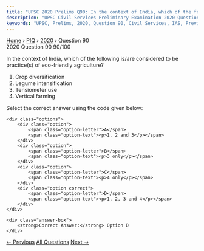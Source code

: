 ```yaml
---
title: "UPSC 2020 Prelims Q90: In the context of India, which of the following is/are consi..."
description: "UPSC Civil Services Preliminary Examination 2020 Question 90 with options and answer"
keywords: "UPSC, Prelims, 2020, Question 90, Civil Services, IAS, Previous Year Questions"
---
```


<nav class="breadcrumb">
    <a href="../../">Home</a>
    <span>›</span>
    <a href="../">PIQ</a>
    <span>›</span>
    <a href="./">2020</a>
    <span>›</span>
    <span>Question 90</span>
</nav>

<div class="question-header">
    <div class="question-meta">
        <span class="year-badge">2020</span>
        <span class="question-number">Question 90</span>
        <span class="progress">90/100</span>
    </div>
    <div class="progress-bar">
        <div class="progress-fill" style="width: 90.0%"></div>
    </div>
</div>

<div class="question-content">
    <div class="question-text">
        <p>In the context of India, which of the following is/are considered to be<br />
practice(s) of eco-friendly agriculture?</p>
<ol>
<li>Crop diversification</li>
<li>Legume intensification</li>
<li>Tensiometer use</li>
<li>Vertical farming</li>
</ol>
<p>Select the correct answer using the code given below:</p>
    </div>
    
    <div class="options">
        <div class="option">
            <span class="option-letter">A</span>
            <span class="option-text"><p>1, 2 and 3</p></span>
        </div>
        <div class="option">
            <span class="option-letter">B</span>
            <span class="option-text"><p>3 only</p></span>
        </div>
        <div class="option">
            <span class="option-letter">C</span>
            <span class="option-text"><p>4 only</p></span>
        </div>
        <div class="option correct">
            <span class="option-letter">D</span>
            <span class="option-text"><p>1, 2, 3 and 4</p></span>
        </div>
    </div>

    <div class="answer-box">
        <strong>Correct Answer:</strong> Option D
    </div>
</div>

<div class="question-nav">
    <a href="../q089-with-reference-to-the-current-trends-in-the-cultiv/" class="nav-btn prev">← Previous</a>
    <a href="../" class="nav-btn center">All Questions</a>
    <a href="../q091-what-are-the-advantages-of-fertigation-in-agricult/" class="nav-btn next">Next →</a>
</div>
